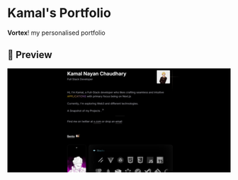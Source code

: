 # Kamal's Portfolio

**Vortex**! my personalised portfolio

## 📸 Preview

![Portfolio Preview](./public/images/preview.png)